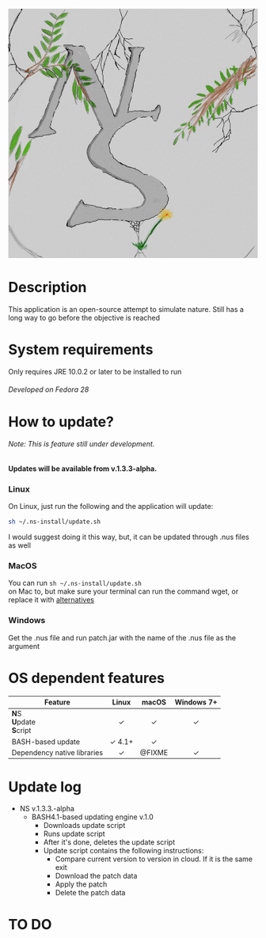 ![Logo](https://raw.githubusercontent.com/NonNullDinu/NatureSimulator/master/gameData/textures/ns_icon.png)

# Description
This application is an open-source attempt to simulate nature.
Still has a long way to go before the objective is reached

# System requirements
Only requires JRE 10.0.2 or later to be installed to run

###### Developed on Fedora 28

# How to update?

###### Note: This is feature still under development.
#### Updates will be available from v.1.3.3-alpha.
### Linux
On Linux, just run the following and the application will update:<br />
```bash
sh ~/.ns-install/update.sh
```
I would suggest doing it this way, but, it can be updated through .nus files as well

### MacOS 
You can run <code>sh ~/.ns-install/update.sh</code><br/> on Mac to, 
but make sure your terminal can run the command wget, or replace 
it with [alternatives](https://alternativeto.net/software/wget/?platform=mac)

### Windows
Get the .nus file and run patch.jar with the name of the .nus file as the argument

# OS dependent features

| Feature                                | Linux            | macOS                         | Windows 7+             |
|----------------------------------------|:----------------:|:-----------------------------:|:----------------------:|
| **N**S<br />**U**pdate<br />**S**cript | ✓                | ✓                             | ✓                      |
| BASH-based update                      | ✓ 4.1+           | ✓                             |                        |
| Dependency native libraries            | ✓                |   @FIXME                      | ✓                      |

# Update log
* NS v.1.3.3.-alpha
	* BASH4.1-based updating engine v.1.0
		* Downloads update script
		* Runs update script
		* After it's done, deletes the update script
		* Update script contains the following instructions:
		    * Compare current version to version in cloud. If it is the same exit
		    * Download the patch data
		    * Apply the patch
		    * Delete the patch data

# TO DO